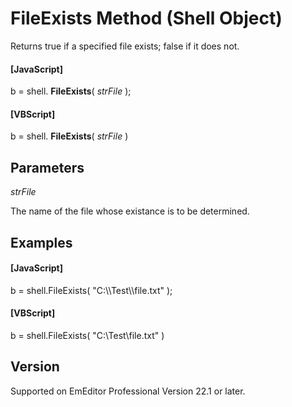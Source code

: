 # FileExists Method (Shell Object)

Returns true if a specified file exists; false if it does not.

#### \[JavaScript\]

b = shell. **FileExists**( _strFile_ );

#### \[VBScript\]

b = shell. **FileExists**( _strFile_ )

## Parameters

_strFile_

The name of the file whose existance is to be determined.

## Examples

#### \[JavaScript\]

b = shell.FileExists( "C:\\\Test\\\file.txt" );

#### \[VBScript\]

b = shell.FileExists( "C:\\Test\\file.txt" )

## Version

Supported on EmEditor Professional Version 22.1 or later.
